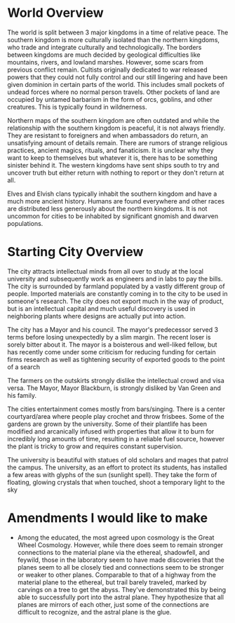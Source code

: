# World Overview

The world is split between 3 major kingdoms in a time of relative peace. The southern kingdom is more culturally isolated than the northern kingdoms, who trade and integrate culturally and technologically. The borders between kingdoms are much decided by geological difficulties like mountains, rivers, and lowland marshes. However, some scars from previous conflict remain. Cultists originally dedicated to war released powers that they could not fully control and our still lingering and have been given dominion in certain parts of the world. This includes small pockets of undead forces where no normal person travels. Other pockets of land are occupied by untamed barbarism in the form of orcs, goblins, and other creatures. This is typically found in wildnerness.

Northern maps of the southern kingdom are often outdated and while the relationship with the southern kingdom is peaceful, it is not always friendly. They are resistant to foreigners and when ambassadors do return, an unsatisfying amount of details remain. There are rumors of strange religious practices, ancient magics, rituals, and fanaticism. It is unclear why they want to keep to themselves but whatever it is, there has to be something sinister behind it. The western kingdoms have sent ships south to try and uncover truth but either return with nothing to report or they don't return at all.

Elves and Elvish clans typically inhabit the southern kingdom and have a much more ancient history. Humans are found everywhere and other races are distributed less generously about the northern kingdoms. It is not uncommon for cities to be inhabited by significant gnomish and dwarven populations.

# Starting City Overview

The city attracts intellectual minds from all over to study at the local university and subsequently work as engineers and in labs to pay the bills. The city is surrounded by farmland populated by a vastly different group of people. Imported materials are constantly coming in to the city to be used in someone's research. The city does not export much in the way of product, but is an intellectual capital and much useful discovery is used in neighboring plants where designs are actually put into action.

The city has a Mayor and his council. The mayor's predecessor served 3 terms before losing unexpectedly by a slim margin. The recent loser is sorely bitter about it. The mayor is a boisterous and well-liked fellow, but has recently come under some criticism for reducing funding for certain firms research as well as tightening security of exported goods to the point of a search

The farmers on the outskirts strongly dislike the intellectual crowd and visa versa. The Mayor, Mayor Blackburn, is strongly disliked by Van Green and his family. 

The cities entertainment comes mostly from bars/singing. There is a center courtyard/area where people play crochet and throw frisbees. Some of the gardens are grown by the  university. Some of their plantlife has been modified and arcanically infused with properties that allow it to burn for incredibly long amounts of time, resulting in a reliable fuel source, however the plant is tricky to grow and requires constant supervision. 

The university is beautiful with statues of old scholars and mages that patrol the campus. The university, as an effort to protect its students, has installed a few areas with glyphs of the sun (sunlight spell). They take the form of floating, glowing crystals that when touched, shoot a temporary light to the sky

# Amendments I would like to make

- Among the educated, the most agreed upon cosmology is the Great Wheel Cosmology. However, while there does seem to remain stronger connections to the material plane via the ethereal, shadowfell, and feywild, those in the laboratory seem to have made discoveries that the planes seem to all be closely tied and connections seem to be stronger or weaker to other planes. Comparable to that of a highway from the material plane to the ethereal, but trail barely traveled, marked by carvings on a tree to get the abyss. They've demonstrated this by being able to successfully port into the astral plane. They hypothesize that all planes are mirrors of each other, just some of the connections are difficult to recognize, and the astral plane is the glue. 